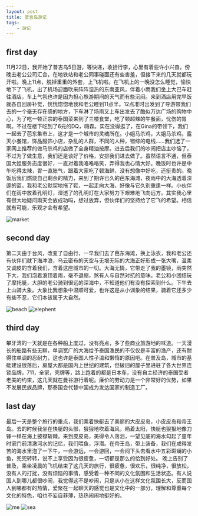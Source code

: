 ```yaml
---
layout: post
title: 普吉岛游记
tags:
    - 游记
---
```


## first day

  11月22日，我开始了普吉岛5日游，等快递，收拾行李，心里有着些许小兴奋。傍晚去老公公司汇合，在地铁站和老公同事碰面还有些害羞，但接下来的几天就都玩开啦。晚上11点，脱掉重重的外套，上飞机啦。在飞机上的一晚没怎么睡觉，愉快地下了飞机，出了机场迎面吹来阵阵湿热的东南亚风，伴着小雨我们坐上大巴车赶往酒店，车上气氛也许是因为担心旅游期间的天气而有些沉闷。来到酒店用完早饭就各自回房补觉，恍恍惚惚地我和老公睡到11点半。12点准时出发到了导游带我们去的一个毫无存在感的地方，下车淋了场雨又上车出发去了酷似万达广场的购物中心，为了吃一顿正宗的泰国菜来到了三楼食堂，吃了顿超辣的午餐面，忧伤的胃啊。不过在楼下吃到了6元的DQ，嗨森。实在没得逛了，在Gina的带领下，我们一起去了芭东集市上，这才是一个城市的灵魂所在。小姐马杀鸡，大姐马杀鸡，露天小餐馆，饰品服饰小店，杂乱的人群，不同的人种，错综的电线……我们选了一家网上推荐的做马杀鸡的店做了全身精油按摩。进去后我们的吵闹把店主吵恼了，不过为了做生意，我们还是谈好了价格，安排我们进去做了。虽然语言不通，但泰国大姐服务态度很好，一直对着我咯咯咯笑，弄得我也心情大好。晚饭时也许是中午吃得太辣，胃一直胀气，跟着大家吃了顿海鲜，没有想像中好吃，还挺贵的。晚饭后我们燃烧自己剩余的精力，来到了期许已久的芭东海滩，夜雨中的大海透着深邃的蓝，我和老公默契地拖了鞋，一起走向大海，好像与它久别重逢一样。小伙伴们在雨中放着孔明灯，湿透了的孔明灯在大家努力下艰难地飞向远方。其实我心里有很大地疑问雨天会放成功吗，想过放弃，但伙伴们的坚持给了它飞的希望。相信就有可能，乐观才会有希望。

![market](http://cindyawu.qiniudn.com/market.jpg)

## second day

  第二天由于台风，改变了自由行，一早我们去了芭东海滩，换上泳衣，我和老公还有伙伴们就下海冲浪，乌云密布的天空与无垠无际的大海正好形成一张大嘴，温柔又调皮的含着我们，含着这座城市的一切。大海无情，它带走了我的墨镜，雨突然下大，我们泡着浪顶着雨，毫不退缩，煞有人与自然对抗的意味。老公和小团结玩了摩托艇，大胆的老公骑到很远的深海中，不知道他们有没有探索到什么。下午去上山骑大象。大象比我想象中温顺可爱，也许这是从小训象的结果，骑着它还多少有些不忍，它们本该属于大自然。

![beach](http://cindyawu.qiniudn.com/beach.jpg)
![elephent](http://cindyawu.qiniudn.com/elephent.jpg)
  
## third day

  攀牙湾的一天就是在各种船上度过，没有亮点，多了些商业旅游地的味道。一天漫长的船路有些无聊，单调宽广的大海给予泰国渔民的不仅仅是丰富的渔产，还有耐得住单调的忍耐力，这也许是泰国人性子温和懒惰的原因吧。在普及岛，城市的基础建设很落后，房屋大都是国内上世纪的建筑，但破旧的屋子里进驻了各大世界连锁品牌，711，全家，壳牌等，路上跑着的都是日本车，没有自主经济的泰国受者老美的约束，这几天就在曼谷游行着呢。廉价的劳动力是一个非常好的优势，如果不发展民族品牌，那泰国会代替中国成为发达国家的制造工厂。
  
## last day

  最后一天是整个旅行的重点，我们乘着快艇去了美丽的大皮皮岛，小皮皮岛和帝王岛。去的时候我坐在快艇的头部，狠狠地吹着海风，晒着太阳，快艇也狠狠地像刀锋一样在海上披襟斩棘。来到皮皮岛，美得令人落泪，一望见底的海水勾起了童年时家门前清澈河水的记忆，我们喂鱼，浮潜。在帝王岛，带上装备，我们在咸得发苦的海水里泡了一下午，一会游远，一会游回，一会闷下头去看水中五彩斑斓的小鱼，兜兜转转，说不上享受因为很疲惫，一切都是那么的恰到好处。
    晚上告别了普及，乘坐凌晨的飞机结束了这几天的旅行，很疲惫，很欢乐，很纯净，很放松，没有人的打扰，没有烦恼的事情，感受着一种不同的文化氛围和生活状态。有人说国人到哪儿都很吵闹，我觉得这不是吵闹，只是从小在这样文化氛围长大，反而国人到哪都有的热情，爱聚在一起聊天的感觉也是文化中的一部分，理解和尊重每个文化的特色，咱也不妄自菲薄，热热闹闹地挺好的。

![me](http://cindyawu.qiniudn.com/me.jpg)
![sea](http://cindyawu.qiniudn.com/sea.jpg)

